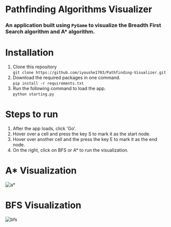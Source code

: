 # Pathfinding Algorithms Visualizer
### An application built using ```PyGame``` to visualize the Breadth First Search algorithm and A* algorithm.  

  
# Installation
1. Clone this repository  
 ```git clone https://github.com/iyoushe1703/Pathfinding-Visualizer.git```
2. Download the required packages in one command.  
```pip install -r requirements.txt```
3. Run the following command to load the app.  
  ```python starting.py```

# Steps to run
1. After the app loads, click 'Go'.
2. Hover over a cell and press the key S to mark it as the start node.
3. Hover over another cell and the press the key E to mark it as the end node.
4. On the right, click on BFS or A* to run the visualization.

# A* Visualization

![a*](media/astar.gif)  
  
# BFS Visualization

![bfs](media/bfs.gif)  